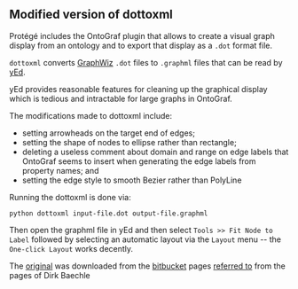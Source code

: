 ## Modified version of dottoxml

Protégé includes the OntoGraf plugin that allows to create a visual graph display from an ontology and to export that display as a `.dot` format file.

`dottoxml` converts [GraphWiz](http://www.graphviz.org) `.dot` files to `.graphml` files that can be read by [yEd](http://www.yworks.com/products/yed#).

yEd provides reasonable features for cleaning up the graphical display which is tedious and intractable for large graphs in OntoGraf.

The modifications made to dottoxml include:

 - setting arrowheads on the target end of edges; 
 - setting the shape of nodes to ellipse rather than rectangle; 
 - deleting a useless comment about domain and range on edge labels that OntoGraf seems to insert when generating the edge labels from property names; and 
 - setting the edge style to smooth Bezier rather than PolyLine

Running the dottoxml is done via:

    python dottoxml input-file.dot output-file.graphml

Then open the graphml file in yEd and then select `Tools >> Fit Node to Label` followed by selecting an automatic layout via the `Layout` menu -- the `One-click Layout` works decently.

The [original](https://bitbucket.org/dirkbaechle/dottoxml/get/e285fccba8d5.zip) was downloaded from the [bitbucket](https://bitbucket.org/dirkbaechle/dottoxml) pages [referred to](http://dl9obn.darc.de/programming/python/dottoxml/) from the pages of Dirk Baechle